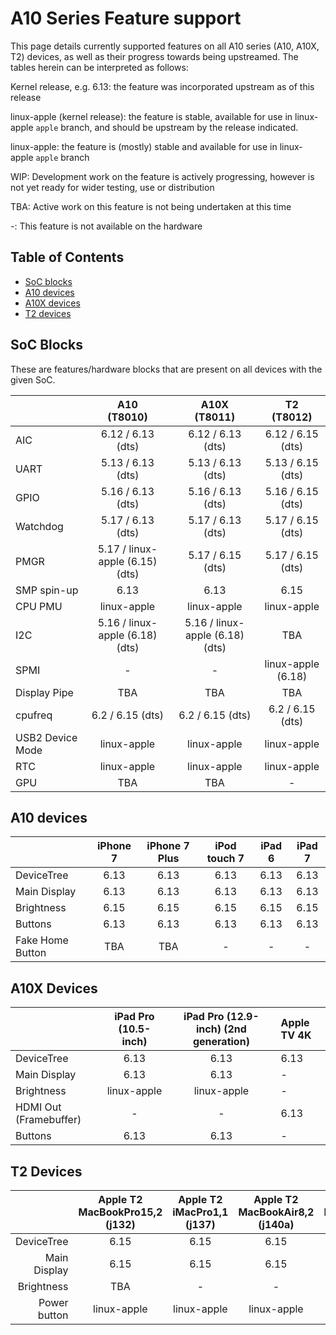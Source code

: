 # A10 Series Feature support

This page details currently supported features on all A10 series (A10, A10X, T2) devices, as well as their progress towards being upstreamed.
The tables herein can be interpreted as follows:

Kernel release, e.g. 6.13: the feature was incorporated upstream as of this release

linux-apple (kernel release): the feature is stable, available for use in linux-apple `apple` branch, and should be upstream by the release indicated.

linux-apple: the feature is (mostly) stable and available for use in linux-apple `apple` branch

WIP: Development work on the feature is actively progressing, however is not yet ready for wider testing, use or distribution

TBA: Active work on this feature is not being undertaken at this time

-: This feature is not available on the hardware

## Table of Contents

- [SoC blocks](#soc-blocks)
- [A10 devices](#a10-devices)
- [A10X devices](#a10x-devices)
- [T2 devices](#t2-devices)

## SoC Blocks

These are features/hardware blocks that are present on all devices with the given SoC.

|                  | A10<br>(T8010)                  | A10X<br>(T8011)                 | T2<br>(T8012)                   |
|------------------|:-------------------------------:|:-------------------------------:|:-------------------------------:|
| AIC              | 6.12 / 6.13 (dts)               | 6.12 / 6.13 (dts)               | 6.12 / 6.15 (dts)               |
| UART             | 5.13 / 6.13 (dts)               | 5.13 / 6.13 (dts)               | 5.13 / 6.15 (dts)               |
| GPIO             | 5.16 / 6.13 (dts)               | 5.16 / 6.13 (dts)               | 5.16 / 6.15 (dts)               |
| Watchdog         | 5.17 / 6.13 (dts)               | 5.17 / 6.13 (dts)               | 5.17 / 6.15 (dts)               |
| PMGR             | 5.17 / linux-apple (6.15) (dts) | 5.17 / 6.15 (dts)               | 5.17 / 6.15 (dts)               |
| SMP spin-up      | 6.13                            | 6.13                            | 6.15                            |
| CPU PMU          | linux-apple                     | linux-apple                     | linux-apple                     |
| I2C              | 5.16 / linux-apple (6.18) (dts) | 5.16 / linux-apple (6.18) (dts) | TBA                             |
| SPMI             | -                               | -                               | linux-apple (6.18)              |
| Display Pipe     | TBA                             | TBA                             | TBA                             |
| cpufreq          | 6.2 / 6.15 (dts)                | 6.2 / 6.15 (dts)                | 6.2 / 6.15 (dts)                |
| USB2 Device Mode | linux-apple                     | linux-apple                     | linux-apple                     |
| RTC              | linux-apple                     | linux-apple                     | linux-apple                     |
| GPU              | TBA                             | TBA                             | -                               |

## A10 devices

|                        | iPhone 7    | iPhone 7 Plus  | iPod touch 7 | iPad 6       | iPad 7       |
|------------------------|:-----------:|:--------------:|:------------:|:------------:|:------------:|
| DeviceTree             | 6.13        | 6.13           | 6.13         | 6.13         | 6.13         |
| Main Display           | 6.13        | 6.13           | 6.13         | 6.13         | 6.13         |
| Brightness             | 6.15        | 6.15           | 6.15         | 6.15         | 6.15         |
| Buttons                | 6.13        | 6.13           | 6.13         | 6.13         | 6.13         |
| Fake Home Button       | TBA         | TBA            | -            | -            | -            |

## A10X Devices

|                        | iPad Pro (10.5-inch) | iPad Pro (12.9-inch) (2nd generation)  | Apple TV 4K |
|------------------------|:--------------------:|:--------------------------------------:|:------------|
| DeviceTree             | 6.13                 | 6.13                                   | 6.13        |
| Main Display           | 6.13                 | 6.13                                   | -           |
| Brightness             | linux-apple          | linux-apple                            | -           |
| HDMI Out (Framebuffer) | -                    | -                                      | 6.13        |
| Buttons                | 6.13                 | 6.13                                   | -           |

## T2 Devices

|                        | Apple T2 MacBookPro15,2 (j132) | Apple T2 iMacPro1,1 (j137) | Apple T2 MacBookAir8,2 (j140a) | Apple T2 MacBookAir8,1 (j140k) | Apple T2 MacBookPro16,1 (j152f) | Apple T2 MacPro7,1 (j160) | Apple T2 Macmini8,1 (j174) | Apple T2 iMac20,1 (j185) | Apple T2 iMac20,2 (j185f) | Apple T2 MacBookPro15,4 (j213) | Apple T2 MacBookPro16,2 (j214k) | Apple T2 MacBookPro16,4 (j215) | Apple T2 MacBookPro16,3 (j223) | Apple T2 MacBookAir9,1 (j230k) | Apple T2 MacBookPro15,1 (j680)| Apple T2 MacBookPro15,3 (j780) |
|-----------------------:|:----:|:----:|:-----:|:----:|:----:|:----:|:----:|:----:|:----:|:----:|:----:|:----:|:----:|:----:|:---:|:----:|
| DeviceTree             | 6.15 | 6.15 | 6.15 | 6.15 | 6.15 | 6.15 | 6.15 | 6.15 | 6.15 | 6.15 | 6.15 | 6.15 | 6.15 | 6.15 | 6.15 | 6.15 | 6.15 |
| Main Display | 6.15 | 6.15 | 6.15 | 6.15 | 6.15 | 6.15 | 6.15 | 6.15 | 6.15 | 6.15 | 6.15 | 6.15 | 6.15 | 6.15 | 6.15 | 6.15 | 6.15 |
| Brightness             | TBA | - | - | - | TBA | - | - | - | - | TBA | TBA | TBA | TBA | - | TBA | TBA |
| Power button | linux-apple | linux-apple | linux-apple | linux-apple | linux-apple | linux-apple | linux-apple | linux-apple | linux-apple | linux-apple | linux-apple | linux-apple | linux-apple | linux-apple | linux-apple | linux-apple | linux-apple |
